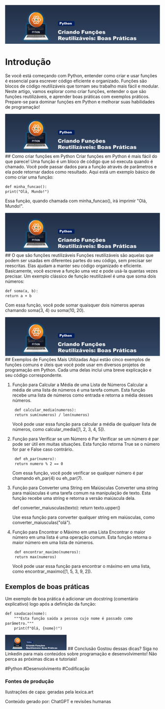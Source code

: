 <img src="src/Capa Python.png">

# Introdução
Se você está começando com Python, entender como criar e usar funções é essencial para escrever código eficiente e organizado. Funções são blocos de código reutilizáveis que tornam seu trabalho mais fácil e modular. Neste artigo, vamos explorar como criar funções, entender o que são funções reutilizáveis, e aprender boas práticas com exemplos práticos. Prepare-se para dominar funções em Python e melhorar suas habilidades de programação!

<img src="src/Capa Python.png">
## Como criar funções em Python
Criar funções em Python é mais fácil do que parece! Uma função é um bloco de código que só executa quando é chamado. Você pode passar dados para a função através de parâmetros e ela pode retornar dados como resultado. Aqui está um exemplo básico de como criar uma função:

    def minha_funcao():
    print("Olá, Mundo!")

Essa função, quando chamada com minha_funcao(), irá imprimir "Olá, Mundo!".

<img src="src/Capa Python.png">
## O que são funções reutilizáveis
Funções reutilizáveis são aquelas que podem ser usadas em diferentes partes do seu código, sem precisar ser reescritas. Elas ajudam a manter seu código organizado e eficiente. Basicamente, você escreve a função uma vez e pode usá-la quantas vezes precisar. Um exemplo clássico de função reutilizável é uma que soma dois números:

    def soma(a, b):
    return a + b

Com essa função, você pode somar quaisquer dois números apenas chamando soma(3, 4) ou soma(10, 20).

<img src="src/Capa Python.png">
## Exemplos de Funções Mais Utilizadas
Aqui estão cinco exemplos de funções comuns e úteis que você pode usar em diversos projetos de programação em Python. Cada uma delas inclui uma breve explicação e seu código correspondente.

1. Função para Calcular a Média de uma Lista de Números
Calcular a média de uma lista de números é uma tarefa comum. Esta função recebe uma lista de números como entrada e retorna a média desses números.

        def calcular_media(numeros):
        return sum(numeros) / len(numeros)

    Você pode usar essa função para calcular a média de qualquer lista de números, como calcular_media([1, 2, 3, 4, 5]).

2. Função para Verificar se um Número é Par
Verificar se um número é par pode ser útil em muitas situações. Esta função retorna True se o número for par e False caso contrário.

        def eh_par(numero):
        return numero % 2 == 0

    Com essa função, você pode verificar se qualquer número é par chamando eh_par(4) ou eh_par(7).

3. Função para Converter uma String em Maiúsculas
Converter uma string para maiúsculas é uma tarefa comum na manipulação de texto. Esta função recebe uma string e retorna a versão maiúscula dela.

    def converter_maiusculas(texto):
    return texto.upper()

    Use essa função para converter qualquer string em maiúsculas, como converter_maiusculas("olá").

4. Função para Encontrar o Máximo em uma Lista
Encontrar o maior número em uma lista é uma operação comum. Esta função retorna o maior número em uma lista de números.

        def encontrar_maximo(numeros):
        return max(numeros)

    Você pode usar essa função para encontrar o máximo em uma lista, como encontrar_maximo([1, 5, 3, 9, 2]).

## Exemplos de boas práticas
Um exemplo de boa prática é adicionar um docstring (comentário explicativo) logo após a definição da função:

    def saudacao(nome):
        """Esta função saúda a pessoa cujo nome é passado como parâmetro."""
        print(f"Olá, {nome}!")

<img width="200px" src="src/Capa Python.png">
## Conclusão
Gostou dessas dicas? Siga no Linkedin para mais conteúdos sobre programação e desenvolvimento! Não perca as próximas dicas e tutoriais!

#Python #Desenvolvimento #Codificação

### Fontes de produção
Ilustrações de capa: geradas pela lexica.art

Conteúdo gerado por: ChatGPT e revisões humanas

